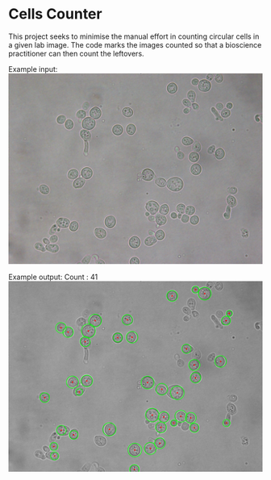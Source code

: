 # Cells Counter
This project seeks to minimise the manual effort in counting circular cells in a given lab image. The code marks the images counted so that a bioscience practitioner can then count the leftovers.

Example input:
![Input](/input.png?raw=true "Input Image")

Example output:
Count : 41
![Result](/output.png?raw=true "Cells Counted")
